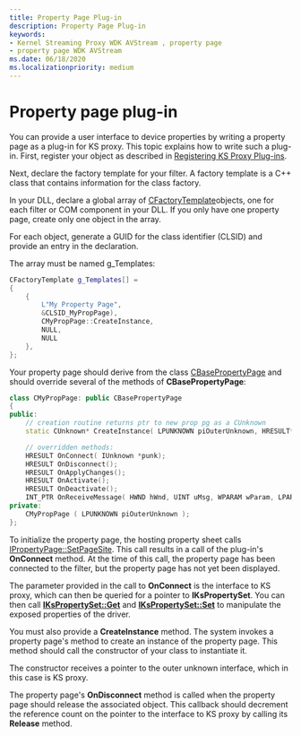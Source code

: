 ```yaml
---
title: Property Page Plug-in
description: Property Page Plug-in
keywords:
- Kernel Streaming Proxy WDK AVStream , property page
- property page WDK AVStream
ms.date: 06/18/2020
ms.localizationpriority: medium
---
```


# Property page plug-in

You can provide a user interface to device properties by writing a property page as a plug-in for KS proxy. This topic explains how to write such a plug-in. First, register your object as described in [Registering KS Proxy Plug-ins](registering-ks-proxy-plug-ins.md).

Next, declare the factory template for your filter. A factory template is a C++ class that contains information for the class factory.

In your DLL, declare a global array of [CFactoryTemplate](/previous-versions//ms781337(v=vs.85))objects, one for each filter or COM component in your DLL. If you only have one property page, create only one object in the array.

For each object, generate a GUID for the class identifier (CLSID) and provide an entry in the declaration.

The array must be named g\_Templates:

```cpp
CFactoryTemplate g_Templates[] =
{
    {
        L"My Property Page",
        &CLSID_MyPropPage),
        CMyPropPage::CreateInstance,
        NULL,
        NULL
    },
};
```

Your property page should derive from the class [CBasePropertyPage](/previous-versions//ms780508(v=vs.85)) and should override several of the methods of **CBasePropertyPage**:

```cpp
class CMyPropPage: public CBasePropertyPage
{
public:
    // creation routine returns ptr to new prop pg as a CUnknown
    static CUnknown* CreateInstance( LPUNKNOWN piOuterUnknown, HRESULT* phResult );

    // overridden methods:
    HRESULT OnConnect( IUnknown *punk);
    HRESULT OnDisconnect();
    HRESULT OnApplyChanges();
    HRESULT OnActivate();
    HRESULT OnDeactivate();
    INT_PTR OnReceiveMessage( HWND hWnd, UINT uMsg, WPARAM wParam, LPARAM lParam );
private:
    CMyPropPage ( LPUNKNOWN piOuterUnknown );
};
```

To initialize the property page, the hosting property sheet calls [IPropertyPage::SetPageSite](/windows/win32/api/ocidl/nf-ocidl-ipropertypage-setpagesite). This call results in a call of the plug-in's **OnConnect** method. At the time of this call, the property page has been connected to the filter, but the property page has not yet been displayed.

The parameter provided in the call to **OnConnect** is the interface to KS proxy, which can then be queried for a pointer to **IKsPropertySet**. You can then call [**IKsPropertySet::Get**](/windows-hardware/drivers/ddi/ksproxy/nf-ksproxy-ikspropertyset-get) and [**IKsPropertySet::Set**](/windows-hardware/drivers/ddi/dsound/nf-dsound-ikspropertyset-set) to manipulate the exposed properties of the driver.

You must also provide a **CreateInstance** method. The system invokes a property page's method to create an instance of the property page. This method should call the constructor of your class to instantiate it.

The constructor receives a pointer to the outer unknown interface, which in this case is KS proxy.

The property page's **OnDisconnect** method is called when the property page should release the associated object. This callback should decrement the reference count on the pointer to the interface to KS proxy by calling its **Release** method.
